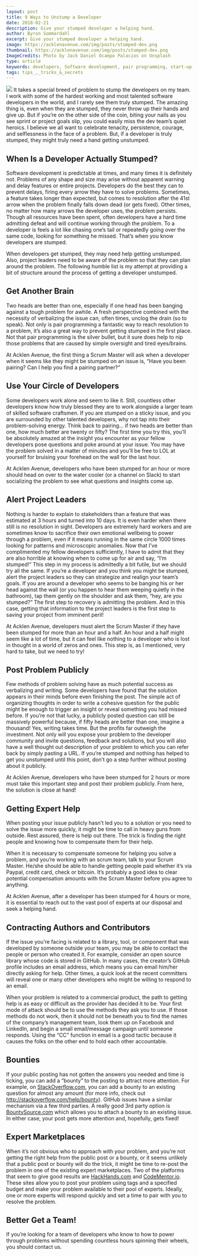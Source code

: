 ```yaml
---
layout: post
title: 9 Ways to Unstump a Developer
date: 2018-02-21
description: Give your stumped developer a helping hand. 
author: Byron Sommardahl 
excerpt: Give your stumped developer a helping hand. 
image: https://acklenavenue.com/img/posts/stumped-dev.png
thumbnail: https://acklenavenue.com/img/posts/stumped-dev.png
ImageCredits: Photo by Jack Daniel Ocampo Palacios on Unsplash
type: article
keywords: developers, Software development, pair programming, start-up, Slack, Scrum Master
tags: tips_,_tricks_&_secrets
---
```


<img src="https://cdn-images-1.medium.com/max/1600/1*nvyFmTv6onLK5JZYPulTmg.jpeg">
It takes a special breed of problem to stump the developers on my team. I work with some of the hardest working and most talented software developers in the world, and I rarely see them truly stumped. The amazing thing is, even when they are stumped, they never throw up their hands and give up. But if you’re on the other side of the coin, biting your nails as you see sprint or project goals slip, you could easily miss the dev team’s quiet heroics. I believe we all want to celebrate tenacity, persistence, courage, and selflessness in the face of a problem. But, if a developer is truly stumped, they might truly need a hand getting unstumped.

## When Is a Developer Actually Stumped?

Software development is predictable at times, and many times it is definitely not. Problems of any shape and size may arise without apparent warning and delay features or entire projects. Developers do the best they can to prevent delays, firing every arrow they have to solve problems. Sometimes, a feature takes longer than expected, but comes to resolution after the 41st arrow when the problem finally falls down dead (or gets fixed). Other times, no matter how many arrows the developer uses, the problem persists. Though all resources have been spent, often developers have a hard time admitting defeat and will continue working through the problem. To a developer is feels a lot like chasing one’s tail or repeatedly going over the same code, looking for something he missed. That’s when you know developers are stumped.

When developers get stumped, they may need help getting unstumped. Also, project leaders need to be aware of the problem so that they can plan around the problem. The following humble list is my attempt at providing a bit of structure around the process of getting a developer unstumped.

## Get Another Brain

Two heads are better than one, especially if one head has been banging against a tough problem for awhile. A fresh perspective combined with the necessity of verbalizing the issue can, often times, unclog the drain (so to speak). Not only is pair programming a fantastic way to reach resolution to a problem, it’s also a great way to prevent getting stumped in the first place. Not that pair programming is the silver bullet, but it sure does help to nip those problems that are caused by simple oversight and tired eyes/brains.

At Acklen Avenue, the first thing a Scrum Master will ask when a developer when it seems like they might be stumped on an issue is, “Have you been pairing? Can I help you find a pairing partner?”

## Use Your Circle of Developers

Some developers work alone and seem to like it. Still, countless other developers know how truly blessed they are to work alongside a larger team of skilled software craftsmen. If you are stumped on a sticky issue, and you are surrounded by other talented developers, why not tap into their problem-solving energy. Think back to pairing… if two heads are better than one, how much better are twenty or fifty? The first time you try this, you’ll be absolutely amazed at the insight you encounter as your fellow developers pose questions and poke around at your issue. You may have the problem solved in a matter of minutes and you’ll be free to LOL at yourself for bruising your forehead on the wall for the last hour.


At Acklen Avenue, developers who have been stumped for an hour or more should head on over to the water cooler (or a channel on Slack) to start socializing the problem to see what questions and insights come up.

## Alert Project Leaders

Nothing is harder to explain to stakeholders than a feature that was estimated at 3 hours and turned into 10 days. It is even harder when there still is no resolution in sight. Developers are extremely hard workers and are sometimes know to sacrifice their own emotional wellbeing to power through a problem, even if it means running in the same circle 1000 times looking for patterns and microscopic anomalies. Now that I’ve complimented my fellow developers sufficiently, I have to admit that they are also horrible at knowing when to come up for air and say, “I’m stumped!” This step in my process is admittedly a bit futile, but we should try all the same. If you’re a developer and you think you might be stumped, alert the project leaders so they can strategize and realign your team’s goals. If you are around a developer who seems to be banging his or her head against the wall (or you happen to hear them weeping quietly in the bathroom), tap them gently on the shoulder and ask them, “hey, are you stumped?” The first step to recovery is admitting the problem. And in this case, getting that information to the project leaders is the first step to saving your project from imminent peril!


At Acklen Avenue, developers must alert the Scrum Master if they have been stumped for more than an hour and a half. An hour and a half might seem like a lot of time, but it can feel like nothing to a developer who is lost in thought in a world of zeros and ones. This step is, as I mentioned, very hard to take, but we need to try!


## Post Problem Publicly

Few methods of problem solving have as much potential success as verbalizing and writing. Some developers have found that the solution appears in their minds before even finishing the post. The simple act of organizing thoughts in order to write a cohesive question for the public might be enough to trigger an insight or reveal something you had missed before. If you’re not that lucky, a publicly posted question can still be massively powerful because, if fifty heads are better than one, imagine a thousand! Yes, writing takes time. But the profits far outweigh the investment. Not only will you expose your problem to the developer community and invite questions, feedback and solutions, but you will also have a well thought out description of your problem to which you can refer back by simply pasting a URL. If you’re stumped and nothing has helped to get you unstumped until this point, don’t go a step further without posting about it publicly.

At Acklen Avenue, developers who have been stumped for 2 hours or more must take this important step and post their problem publicly. From here, the solution is close at hand!

## Getting Expert Help

When posting your issue publicly hasn’t led you to a solution or you need to solve the issue more quickly, it might be time to call in heavy guns from outside. Rest assured, there is help out there. The trick is finding the right people and knowing how to compensate them for their help.

When it is necessary to compensate someone for helping you solve a problem, and you’re working with an scrum team, talk to your Scrum Master. He/she should be able to handle getting people paid whether it’s via Paypal, credit card, check or bitcoin. It’s probably a good idea to clear potential compensation amounts with the Scrum Master before you agree to anything.


At Acklen Avenue, after a developer has been stumped for 4 hours or more, it is essential to reach out to the vast pool of experts at our disposal and seek a helping hand.

## Contracting Authors and Contributors

If the issue you’re facing is related to a library, tool, or component that was developed by someone outside your team, you may be able to contact the people or person who created it. For example, consider an open source library whose code is stored in GitHub. In many cases, the creator’s GitHub profile includes an email address, which means you can email him/her directly asking for help. Other times, a quick look at the recent committers will reveal one or many other developers who might be willing to respond to an email.

When your problem is related to a commercial product, the path to getting help is as easy or difficult as the provider has decided it to be. Your first mode of attack should be to use the methods they ask you to use. If those methods do not work, then it should not be beneath you to find the names of the company’s management team, look them up on Facebook and LinkedIn, and begin a small email/message campaign until someone responds. Using the “CC” function in email is a good tactic because it causes the folks on the other end to hold each other accountable.

## Bounties

If your public posting has not gotten the answers you needed and time is ticking, you can add a “bounty” to the posting to attract more attention. For example, on [StackOverflow.com](https://stackoverflow.com/), you can add a bounty to an existing question for almost any amount (for more info, check out http://stackoverflow.com/help/bounty). GitHub issues have a similar mechanism via a few third parties. A really good 3rd party option is [BountySource.com](https://www.bountysource.com/) which allows you to attach a bounty to an existing issue. In either case, your post gets more attention and, hopefully, gets fixed!

## Expert Marketplaces

When it’s not obvious who to approach with your problem, and you’re not getting the right help from the public post or a bounty, or it seems unlikely that a public post or bounty will do the trick, it might be time to re-post the problem in one of the existing expert marketplaces. Two of the platforms that seem to give good results are [HackHands.com](https://hackhands.com/) and [CodeMentor.io](https://www.codementor.io/). These sites allow you to post your problem using tags and a specified budget and make your problem available to their pool of experts. Ideally, one or more experts will respond quickly and set a time to pair with you to resolve the problem.

## Better Get a Team!

If you’re looking for a team of developers who know to how to power through problems without spending countless hours spinning their wheels, you should <a class="md-trigger" data-modal="modal-13">contact us</a>.

